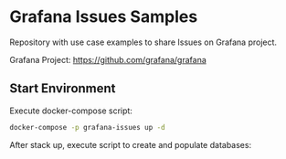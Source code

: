 # Grafana Issues Samples

Repository with use case examples to share Issues on Grafana project.

Grafana Project: <https://github.com/grafana/grafana>

## Start Environment

Execute docker-compose script:

```bash
docker-compose -p grafana-issues up -d
```

After stack up, execute script to create and populate databases:
```bash
```